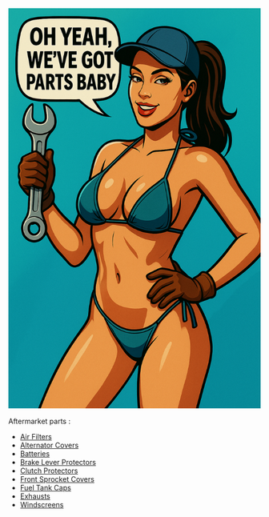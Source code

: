
<img src="confident-mechanic-parts-bikini.png" height="800" />

Aftermarket parts :

- [Air Filters](air-filters.md)
- [Alternator Covers](alternator-covers.md)
- [Batteries](batteries.md)
- [Brake Lever Protectors](brake-lever-protectors.md)
- [Clutch Protectors](clutch-protectors.md)
- [Front Sprocket Covers](front-sprocket-covers.md)
- [Fuel Tank Caps](fuel-tank-caps.md)
- [Exhausts](exhausts.md)
- [Windscreens](windscreens.md)

